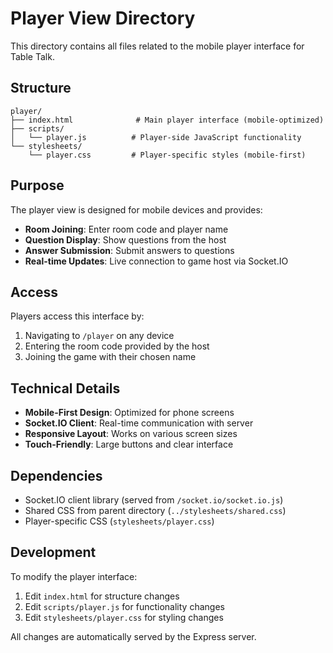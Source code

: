 # Player View Directory

This directory contains all files related to the mobile player interface for Table Talk.

## Structure

```
player/
├── index.html              # Main player interface (mobile-optimized)
├── scripts/
│   └── player.js          # Player-side JavaScript functionality
└── stylesheets/
    └── player.css         # Player-specific styles (mobile-first)
```

## Purpose

The player view is designed for mobile devices and provides:

- **Room Joining**: Enter room code and player name
- **Question Display**: Show questions from the host
- **Answer Submission**: Submit answers to questions
- **Real-time Updates**: Live connection to game host via Socket.IO

## Access

Players access this interface by:
1. Navigating to `/player` on any device
2. Entering the room code provided by the host
3. Joining the game with their chosen name

## Technical Details

- **Mobile-First Design**: Optimized for phone screens
- **Socket.IO Client**: Real-time communication with server
- **Responsive Layout**: Works on various screen sizes
- **Touch-Friendly**: Large buttons and clear interface

## Dependencies

- Socket.IO client library (served from `/socket.io/socket.io.js`)
- Shared CSS from parent directory (`../stylesheets/shared.css`)
- Player-specific CSS (`stylesheets/player.css`)

## Development

To modify the player interface:
1. Edit `index.html` for structure changes
2. Edit `scripts/player.js` for functionality changes  
3. Edit `stylesheets/player.css` for styling changes

All changes are automatically served by the Express server.